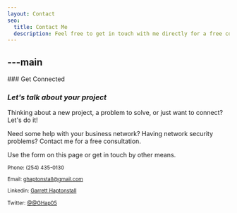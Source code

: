 ```yaml
---
layout: Contact
seo:
  title: Contact Me
  description: Feel free to get in touch with me directly for a free consultation and lets achieve something great together! 
---
```


---main
---

<PageTitle>
  ### Get Connected

  ### _Let's talk about your project_
</PageTitle>

Thinking about a new project, a problem to solve, or just want to connect? Let's do it!

Need some help with your business network?  Having network security problems?  Contact me for a free consultation.

Use the form on this page or get in touch by other means.

<Sep size="12" />

<small>
  <Icon src="/icons/call.svg" className="inline mr-2 align-middle fill-current text-omega-500" /> Phone: (254) 435-0130

  <Icon src="/icons/mail.svg" className="mr-2 inline align-middle fill-current text-omega-500" /> Email: ghaptonstall@gmail.com

  <Icon src="/icons/logo-linkedin.svg" className="mr-2 inline align-middle fill-current text-omega-500" /> Linkedin: [Garrett Haptonstall](http://linkedin.com/)

  <Icon src="/icons/logo-twitter.svg" className="mr-2 inline align-middle fill-current text-omega-500" /> Twitter: [@@GHap05](http://twitter.com/vercel)
</small>